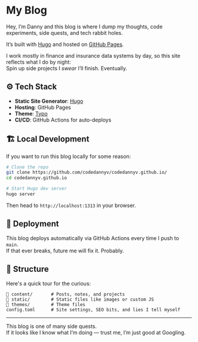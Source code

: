 # My Blog

Hey, I’m Danny and this blog is where I dump my thoughts, code experiments, side quests, and tech rabbit holes. 

It’s built with [Hugo](https://gohugo.io/) and hosted on [GitHub Pages](https://pages.github.com/).

I work mostly in finance and insurance data systems by day, so this site reflects what I do by night:  
Spin up side projects I *swear* I’ll finish. Eventually.

## ⚙️ Tech Stack

- **Static Site Generator**: [Hugo](https://gohugo.io/)  
- **Hosting**: GitHub Pages  
- **Theme**: [Typo](https://github.com/tomfran/typo)  
- **CI/CD**: GitHub Actions for auto-deploys  

## 🏗️ Local Development

If you want to run this blog locally for some reason:

```bash
# Clone the repo
git clone https://github.com/codedannyv/codedannyv.github.io/
cd codedannyv.github.io

# Start Hugo dev server
hugo server
```

Then head to `http://localhost:1313` in your browser.

## 🚀 Deployment

This blog deploys automatically via GitHub Actions every time I push to `main`.  
If that ever breaks, future me will fix it. Probably.

## 📁 Structure

Here's a quick tour for the curious:

```
📁 content/       # Posts, notes, and projects
📁 static/        # Static files like images or custom JS
📁 themes/        # Theme files
config.toml      # Site settings, SEO bits, and lies I tell myself
```

---

This blog is one of many side quests.  
If it looks like I know what I’m doing — trust me, I’m just good at Googling.

```
